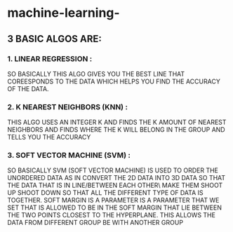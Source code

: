 # machine-learning-

## 3 BASIC ALGOS ARE:
     
### 1. LINEAR REGRESSION : 
   SO BASICALLY THIS ALGO GIVES YOU THE BEST LINE THAT COREESPONDS TO THE DATA WHICH HELPS YOU FIND THE ACCURACY OF THE DATA.
     
### 2. K NEAREST NEIGHBORS (KNN) : 
   THIS ALGO USES AN INTEGER K AND FINDS THE K AMOUNT OF NEAREST NEIGHBORS AND FINDS WHERE THE K WILL BELONG IN THE GROUP AND TELLS YOU THE ACCURACY
     
### 3. SOFT VECTOR MACHINE (SVM) : 
   SO BASICALLY SVM (SOFT VECTOR MACHINE) IS USED TO ORDER THE UNORDERED DATA AS IN CONVERT THE 2D DATA INTO 3D DATA SO THAT THE DATA THAT IS IN LINE/BETWEEN EACH OTHER\ MAKE THEM SHOOT UP SHOOT DOWN SO THAT ALL THE DIFFERENT TYPE OF DATA IS TOGETHER. SOFT MARGIN IS A PARAMETER IS A PARAMETER THAT WE SET THAT IS ALLOWED TO BE
	IN THE SOFT MARGIN THAT LIE BETWEEN THE TWO POINTS CLOSEST TO THE HYPERPLANE. THIS ALLOWS THE DATA FROM DIFFERENT GROUP BE WITH ANOTHER GROUP
	
